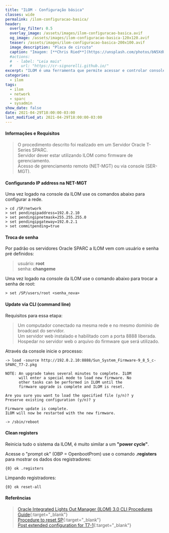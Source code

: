 ```yaml
---
title: "ILOM - Configuração básica"
classes: wide
permalink: /ilom-configuracao-basica/
header:
  overlay_filter: 0.5
  overlay_image: /assets/images/ilom-configuracao-basica.avif
  og_image: /assets/images/ilom-configuracao-basica-120x120.avif
  teaser: /assets/images/ilom-configuracao-basica-200x100.avif
  image_description: "Placa de circuto"
  caption: "Imagem: [**Chris Ried**](https://unsplash.com/photos/bN5XdU-bap4)"
  #actions:
  #  - label: "Leia mais"
  #    url: "https://cr-signorelli.github.io/"
excerpt: "ILOM é uma ferramenta que permite acessar e controlar console todos os recursos do servidor de forma remota."
categories:
  - ilom
tags:
  - ilom
  - network
  - sparc
  - sysadmin
show_date: false
date: 2021-04-29T18:00:00-03:00
last_modified_at: 2021-04-29T18:00:00-03:00
---
```


#### Informações e Requisitos

> O procedimento descrito foi realizado em um Servidor Oracle T-Series SPARC.  
> Servidor dever estar utilizando ILOM como firmware de gerenciamento.  
> Acesso de gerenciamento remoto (NET-MGT) ou via console (SER-MGT).  

#### Configurando IP address na NET-MGT

Uma vez logado na console da ILOM use os comandos abaixo para configurar a rede.

```console
> cd /SP/network
> set pendingipaddress=192.0.2.10
> set pendingipnetmask=255.255.255.0 
> set pendingipgateway=192.0.2.1
> set commitpending=true
```

#### Troca de senha

Por padrão os servidores Oracle SPARC a ILOM vem com usuário e senha pré definidos:

> usuário: **root**  
> senha: **changeme**  

Uma vez logado na console da ILOM use o comando abaixo para trocar a senha de root:

```console
> set /SP/users/root <senha_nova>
```

#### Update via CLI (command line)

Requisitos para essa etapa:

> Um computador conectado na mesma rede e no mesmo domínio de broadcast do servidor.  
> Um servidor web instalado e habilitado com a porta 8888 liberada.  
> Hospedar no servidor web o arquivo do firmware que será utilizado.  

Através da console inicie o processo:

```console
-> load -source http://192.0.2.10:8888/Sun_System_Firmware-9_8_5_c-SPARC_T7-2.pkg
```

```console
NOTE: An upgrade takes several minutes to complete. ILOM
      will enter a special mode to load new firmware. No
      other tasks can be performed in ILOM until the
      firmware upgrade is complete and ILOM is reset.

Are you sure you want to load the specified file (y/n)? y
Preserve existing configuration (y/n)? y

Firmware update is complete.
ILOM will now be restarted with the new firmware.
```

```console
-> /sbin/reboot
```

#### Clean registers

Reinicia tudo o sistema da ILOM, é muito similar a um **"power cycle"**.

Acesse o "prompt ok" (OBP = OpenbootProm) use o comando **.registers** para mostrar os dados dos registradores:

```console
{0} ok .registers
```

Limpando registradores:

```console
{0} ok reset-all
```

#### Referências

> [Oracle Integrated Lights Out Manager (ILOM) 3.0 CLI Procedures Guide](https://docs.oracle.com/cd/E19201-01/820-6412-12/backuprestore_cli.html){:target="_blank"}  
> [Procedure to reset SP](https://docs.oracle.com/cd/E19201-01/820-6412-12/backuprestore_cli.html#50561097_Restore%20the%20ILOM%20Configuration){:target="_blank"}  
> [Post extended configuration for T7-1](https://docs.oracle.com/cd/E54976_01/html/E54980/z4000ca11317576.html#scrolltoc){:target="_blank"}  
